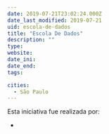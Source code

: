 ```yaml
---
date: 2019-07-21T23:02:24.000Z
date_last_modified: 2019-07-21
uid: escola-de-dados
title: "Escola De Dados"
description: ""
type: 
website: 
date_ini: 
date_end: 
tags:

cities: 
  - São Paulo
---
```


Esta iniciativa fue realizada por:

- [](/i/open-knowledge-brasil.html)
